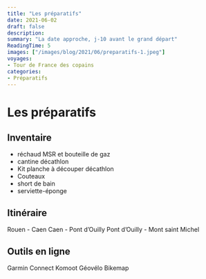```yaml
---
title: "Les préparatifs"
date: 2021-06-02
draft: false
description: 
summary: "La date approche, j-10 avant le grand départ"
ReadingTime: 5
images: ["/images/blog/2021/06/preparatifs-1.jpeg"]
voyages:
- Tour de France des copains
categories:
- Préparatifs
---
```

# Les préparatifs 


## Inventaire
- réchaud MSR et bouteille de gaz
- cantine décathlon
- Kit planche à découper décathlon
- Couteaux
- short de bain
- serviette-éponge

## Itinéraire
Rouen - Caen
Caen - Pont d’Ouilly
Pont d’Ouilly - Mont saint Michel


## Outils en ligne
Garmin Connect
Komoot
Géovélo
Bikemap